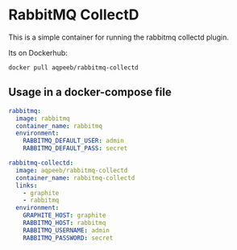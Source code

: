 # RabbitMQ CollectD

This is a simple container for running the rabbitmq collectd plugin.

Its on Dockerhub:

    docker pull aqpeeb/rabbitmq-collectd

## Usage in a docker-compose file

```yaml
rabbitmq:
  image: rabbitmq
  container_name: rabbitmq
  environment:
    RABBITMQ_DEFAULT_USER: admin
    RABBITMQ_DEFAULT_PASS: secret

rabbitmq-collectd:
  image: aqpeeb/rabbitmq-collectd
  container_name: rabbitmq-collectd
  links:
    - graphite
    - rabbitmq
  environment:
    GRAPHITE_HOST: graphite
    RABBITMQ_HOST: rabbitmq
    RABBITMQ_USERNAME: admin
    RABBITMQ_PASSWORD: secret
```

